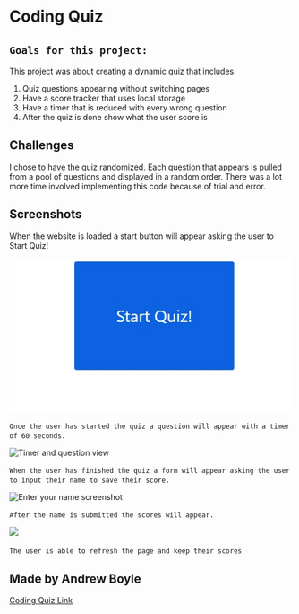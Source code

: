 # Coding Quiz

## ```Goals for this project:```

This project was about creating a dynamic quiz that includes:

1. Quiz questions appearing without switching pages
2. Have a score tracker that uses local storage 
3. Have a timer that is reduced with every wrong question
4. After the quiz is done show what the user score is

## Challenges
I chose to have the quiz randomized. Each question that appears is pulled from a pool of questions and displayed
in a random order. There was a lot more time involved implementing this code because of trial and error.

## Screenshots
When the website is loaded a start button will appear asking the user to Start Quiz!

![start button](/Assets/startButtonSS.jpg)

```Once the user has started the quiz a question will appear with a timer of 60 seconds.```

![Timer and question view](/Assets/timerSS.jpg)

```When the user has finished the quiz a form will appear asking the user to input their name to save their score.```

![Enter your name screenshot](/Assets/yourScoreSS.jpg)

```After the name is submitted the scores will appear.```

![](/Assets/savedNameScoreSS.jpg)

```The user is able to refresh the page and keep their scores```

## Made by Andrew Boyle

[Coding Quiz Link](https://andyb2.github.io/CodingQuiz/)